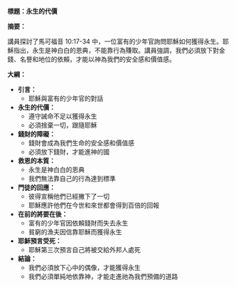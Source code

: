 **標題：永生的代價**

**摘要：**

講員探討了馬可福音 10:17-34 中，一位富有的少年官詢問耶穌如何獲得永生。耶穌指出，永生是神白白的恩典，不能靠行為賺取。講員強調，我們必須放下對金錢、名譽和地位的依賴，才能以神為我們的安全感和價值感。

**大綱：**

* **引言：**
    * 耶穌與富有的少年官的對話
* **永生的代價：**
    * 遵守誡命不足以獲得永生
    * 必須捨棄一切，跟隨耶穌
* **錢財的障礙：**
    * 錢財會成為我們生命的安全感和價值感
    * 必須放下錢財，才能進神的國
* **救恩的本質：**
    * 永生是神白白的恩典
    * 我們無法靠自己的行為達到標準
* **門徒的回應：**
    * 彼得宣稱他們已經撇下了一切
    * 耶穌應許他們在今世和來世都會得到百倍的回報
* **在前的將要在後：**
    * 富有的少年官因依賴錢財而失去永生
    * 貧窮的漁夫因信靠耶穌而獲得永生
* **耶穌預言受死：**
    * 耶穌第三次預言自己將被交給外邦人處死
* **結論：**
    * 我們必須放下心中的偶像，才能獲得永生
    * 我們必須單純地依靠神，才能走進祂為我們預備的道路